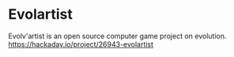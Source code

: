 # Evolartist
Evolv'artist is an open source computer game project on evolution.
https://hackaday.io/project/26943-evolartist
